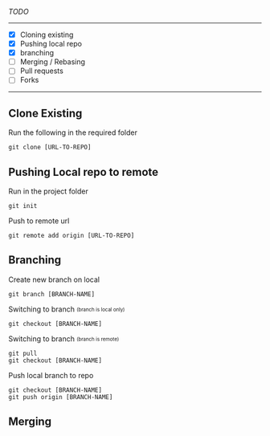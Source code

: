 *TODO*

---
- [x] Cloning existing
- [x] Pushing local repo
- [x] branching
- [ ] Merging / Rebasing
- [ ] Pull requests
- [ ] Forks	
---
##  Clone Existing
 Run the following in the required folder
 
`git clone [URL-TO-REPO]`

## Pushing Local repo to remote

Run in the project folder

`git init`

Push to remote url

`git remote add origin [URL-TO-REPO]`

## Branching

Create new branch on local

`git branch [BRANCH-NAME]`

Switching to branch <sub><sup>(branch is local only)</sup></sub>

`git checkout [BRANCH-NAME]`

Switching to branch <sub><sup>(branch is remote)</sup></sub>

```
git pull
git checkout [BRANCH-NAME]
```

Push local branch to repo

```
git checkout [BRANCH-NAME]
git push origin [BRANCH-NAME]
```

## Merging
